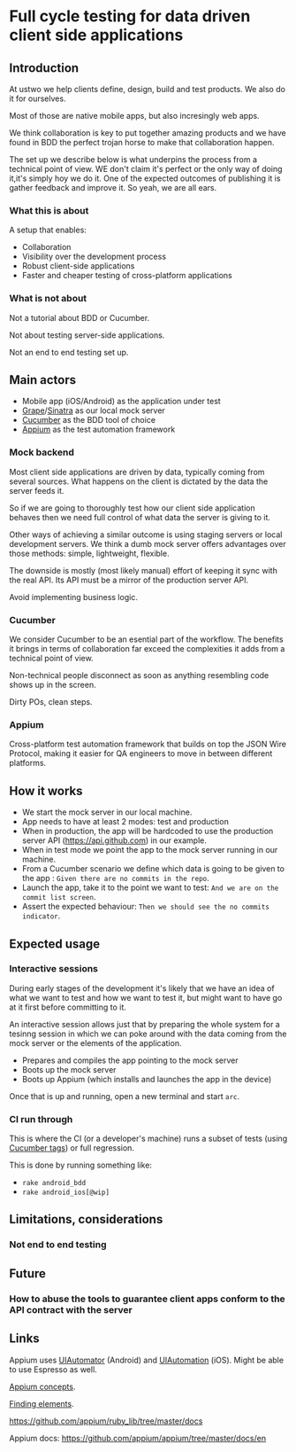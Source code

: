 # Full cycle testing for data driven client side applications

## Introduction

At ustwo we help clients define, design, build and test products. We also do it for ourselves.

Most of those are native mobile apps, but also incresingly web apps.

We think collaboration is key to put together amazing products and we have found in BDD the perfect trojan horse to make that collaboration happen.

The set up we describe below is what underpins the process from a technical point of view. WE don't claim it's perfect or the only way of doing it,it's simply hoy we do it. One of the expected outcomes of publishing it is gather feedback and improve it. So yeah, we are all ears.


### What this is about

A setup that enables:

 * Collaboration
 * Visibility over the development process
 * Robust client-side applications
 * Faster and cheaper testing of cross-platform applications

### What is not about

Not a tutorial about BDD or Cucumber.

Not about testing server-side applications.

Not an end to end testing set up.

## Main actors

 * Mobile app (iOS/Android) as the application under test
 * [Grape](http://intridea.github.io/grape/)/[Sinatra](http://www.sinatrarb.com/) as our local mock server
 * [Cucumber](http://cukes.info/) as the BDD tool of choice 
 * [Appium](http://appium.io/) as the test automation framework
 

### Mock backend

Most client side applications are driven by data, typically coming from several sources. What happens on the client is dictated by the data the server feeds it.

So if we are going to thoroughly test how our client side application behaves then we need full control of what data the server is giving to it.

Other ways of achieving a similar outcome is using staging servers or local development servers. We think a dumb mock server offers advantages over those methods: simple, lightweight, flexible.

The downside is mostly (most likely manual) effort of keeping it sync with the real API. Its API must be a mirror of the production server API. 

Avoid implementing business logic.

 
### Cucumber

We consider Cucumber to be an esential part of the workflow. The benefits it brings in terms of collaboration far exceed the complexities it adds from a technical point of view.

Non-technical people disconnect as soon as anything resembling code shows up in the screen.

Dirty POs, clean steps.

### Appium

Cross-platform test automation framework that builds on top the JSON Wire Protocol, making it easier for QA engineers to move in between different platforms.

## How it works

 * We start the mock server in our local machine. 
 * App needs to have at least 2 modes: test and production
 * When in production, the app will be hardcoded to use the production server API (https://api.github.com) in our example.
 * When in test mode we point the app to the mock server running in our machine.
 * From a Cucumber scenario we define which data is going to be given to the app : ```Given there are no commits in the repo```.
 * Launch the app, take it to the point we want to test: ```And we are on the commit list screen```.
 * Assert the expected behaviour: ```Then we should see the no commits indicator```.
 
  
 
 
## Expected usage


### Interactive sessions

During early stages of the development it's likely that we have an idea of what we want to test and how we want to test it, but might want to have go at it first before committing to it.

An interactive session allows just that by preparing the whole system for a tesinng session in which we can poke around with the data coming from the mock server or the elements of the application.

 * Prepares and compiles the app pointing to the mock server
 * Boots up the mock server
 * Boots up Appium (which installs and launches the app in the device)
 
Once that is up and running, open a new terminal and start ```arc```.  


### CI run through

This is where the CI (or a developer's machine) runs a subset of tests (using [Cucumber tags](https://github.com/cucumber/cucumber/wiki/Tags)) or full regression.

This is done by running something like:

 * ```rake android_bdd```
 * ```rake android_ios[@wip]```
 
## Limitations, considerations

### Not end to end testing

## Future

### How to abuse the tools to guarantee client apps conform to the API contract with the server  

## Links

Appium uses [UIAutomator](http://developer.android.com/tools/help/uiautomator/index.html) (Android) and [UIAutomation](https://developer.apple.com/library/ios/documentation/DeveloperTools/Conceptual/InstrumentsUserGuide/UsingtheAutomationInstrument/UsingtheAutomationInstrument.html) (iOS). Might be able to use Espresso as well.

[Appium concepts](https://github.com/appium/appium/blob/master/docs/en/about-appium/intro.md).

[Finding elements](https://github.com/appium/appium/blob/master/docs/en/writing-running-appium/finding-elements.md).

https://github.com/appium/ruby_lib/tree/master/docs

Appium docs:
https://github.com/appium/appium/tree/master/docs/en